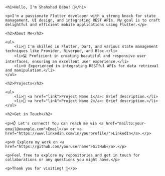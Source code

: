 <!DOCTYPE html>
<html>

<head>
    <title>Shahshad Babu - Flutter Developer</title>
</head>

<body>

    <h1>Hello, I'm Shahshad Babu! 👋</h1>

    <p>I'm a passionate Flutter developer with a strong knack for state management, UI design, and integrating REST APIs. My goal is to craft delightful and efficient mobile applications using Flutter.</p>

    <h2>About Me</h2>

    <ul>
        <li>🚀 I'm skilled in Flutter, Dart, and various state management techniques like Provider, Riverpod, and Bloc.</li>
        <li>💻 Proficient in creating beautiful and responsive user interfaces, ensuring an excellent user experience.</li>
        <li>🌐 Experienced in integrating RESTful APIs for data retrieval and manipulation.</li>
    </ul>

    <h2>Projects</h2>

    <ul>
        <li>📱 <a href="link">Project Name 1</a>: Brief description.</li>
        <li>📱 <a href="link">Project Name 2</a>: Brief description.</li>
    </ul>

    <h2>Get in Touch</h2>

    <p>📫 Let's connect! You can reach me via <a href="mailto:your-email@example.com">Email</a> or <a href="https://www.linkedin.com/in/yourprofile/">LinkedIn</a>.</p>

    <p>🌐 Explore my work on <a href="https://github.com/yourusername">GitHub</a>.</p>

    <p>Feel free to explore my repositories and get in touch for collaborations or any questions you might have.</p>

    <p>Thank you for visiting! 🙌</p>

</body>

</html>
